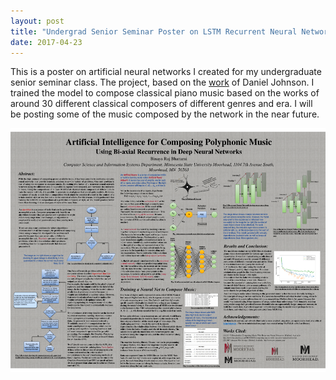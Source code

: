 ```yaml
---
layout: post
title: "Undergrad Senior Seminar Poster on LSTM Recurrent Neural Network"
date: 2017-04-23
---
```

<p>This is a poster on artificial neural networks I created for my undergraduate senior seminar class. The project, based on the <a href="http://www.hexahedria.com/2015/08/03/composing-music-with-recurrent-neural-networks/">work</a> of Daniel Johnson. I trained the model to compose classical piano music based on the works of around 30 different classical composers of different genres and era. I will be posting some of the music composed by the network in the near future.</p>
<img class="full-screen" src="/sac_poster.png"/> 
<audio src="/gershwin-themanilove-alianello.mp3"></audio>
